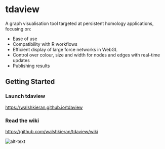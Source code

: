 # tdaview

A graph visualisation tool targeted at persistent homology applications, focusing on:

  - Ease of use
  - Compatibility with R workflows
  - Efficient display of large force networks in WebGL
  - Control over colour, size and width for nodes and edges with real-time updates
  - Publishing results

## Getting Started
### Launch tdaview
https://walshkieran.github.io/tdaview
### Read the wiki
https://github.com/walshkieran/tdaview/wiki

![alt-text](https://raw.githubusercontent.com/WalshKieran/tdaview/master/resources/images/example.png "RNA-Seq Differentiation Example")

